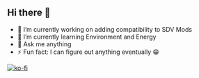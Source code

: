 ## Hi there 👋

- 🔭 I’m currently working on adding compatibility to SDV Mods
- 🌱 I’m currently learning Environment and Energy
- 💬 Ask me anything
- ⚡ Fun fact: I can figure out anything eventually 😁

[![ko-fi](https://ko-fi.com/img/githubbutton_sm.svg)](https://ko-fi.com/L4L215ANP6)
